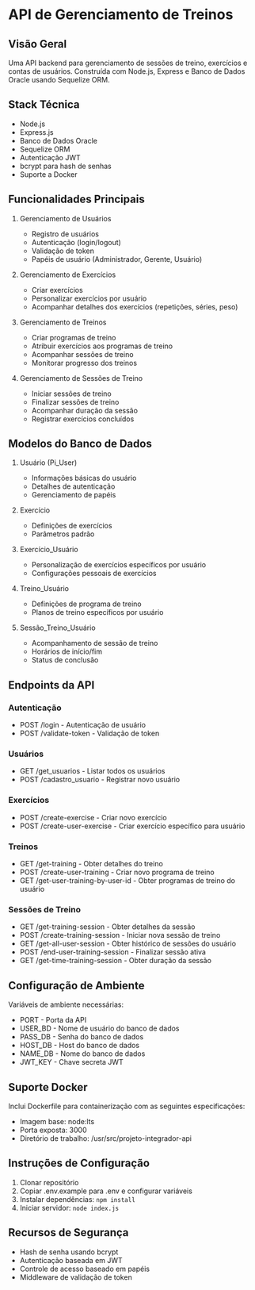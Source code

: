 # API de Gerenciamento de Treinos

## Visão Geral
Uma API backend para gerenciamento de sessões de treino, exercícios e contas de usuários. Construída com Node.js, Express e Banco de Dados Oracle usando Sequelize ORM.

## Stack Técnica
- Node.js
- Express.js
- Banco de Dados Oracle
- Sequelize ORM
- Autenticação JWT
- bcrypt para hash de senhas
- Suporte a Docker

## Funcionalidades Principais
1. Gerenciamento de Usuários
    - Registro de usuários
    - Autenticação (login/logout)
    - Validação de token
    - Papéis de usuário (Administrador, Gerente, Usuário)

2. Gerenciamento de Exercícios
    - Criar exercícios
    - Personalizar exercícios por usuário
    - Acompanhar detalhes dos exercícios (repetições, séries, peso)

3. Gerenciamento de Treinos
    - Criar programas de treino
    - Atribuir exercícios aos programas de treino
    - Acompanhar sessões de treino
    - Monitorar progresso dos treinos

4. Gerenciamento de Sessões de Treino
    - Iniciar sessões de treino
    - Finalizar sessões de treino
    - Acompanhar duração da sessão
    - Registrar exercícios concluídos

## Modelos do Banco de Dados
1. Usuário (Pi_User)
    - Informações básicas do usuário
    - Detalhes de autenticação
    - Gerenciamento de papéis

2. Exercício
    - Definições de exercícios
    - Parâmetros padrão

3. Exercício_Usuário
    - Personalização de exercícios específicos por usuário
    - Configurações pessoais de exercícios

4. Treino_Usuário
    - Definições de programa de treino
    - Planos de treino específicos por usuário

5. Sessão_Treino_Usuário
    - Acompanhamento de sessão de treino
    - Horários de início/fim
    - Status de conclusão

## Endpoints da API

### Autenticação
- POST /login - Autenticação de usuário
- POST /validate-token - Validação de token

### Usuários
- GET /get_usuarios - Listar todos os usuários
- POST /cadastro_usuario - Registrar novo usuário

### Exercícios
- POST /create-exercise - Criar novo exercício
- POST /create-user-exercise - Criar exercício específico para usuário

### Treinos
- GET /get-training - Obter detalhes do treino
- POST /create-user-training - Criar novo programa de treino
- GET /get-user-training-by-user-id - Obter programas de treino do usuário

### Sessões de Treino
- GET /get-training-session - Obter detalhes da sessão
- POST /create-training-session - Iniciar nova sessão de treino
- GET /get-all-user-session - Obter histórico de sessões do usuário
- POST /end-user-training-session - Finalizar sessão ativa
- GET /get-time-training-session - Obter duração da sessão

## Configuração de Ambiente
Variáveis de ambiente necessárias:
- PORT - Porta da API
- USER_BD - Nome de usuário do banco de dados
- PASS_DB - Senha do banco de dados
- HOST_DB - Host do banco de dados
- NAME_DB - Nome do banco de dados
- JWT_KEY - Chave secreta JWT

## Suporte Docker
Inclui Dockerfile para containerização com as seguintes especificações:
- Imagem base: node:lts
- Porta exposta: 3000
- Diretório de trabalho: /usr/src/projeto-integrador-api

## Instruções de Configuração
1. Clonar repositório
2. Copiar .env.example para .env e configurar variáveis
3. Instalar dependências: `npm install`
4. Iniciar servidor: `node index.js`

## Recursos de Segurança
- Hash de senha usando bcrypt
- Autenticação baseada em JWT
- Controle de acesso baseado em papéis
- Middleware de validação de token